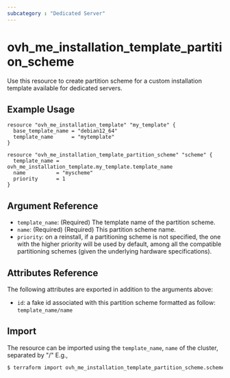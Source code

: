 ```yaml
---
subcategory : "Dedicated Server"
---
```


# ovh_me_installation_template_partition_scheme

Use this resource to create partition scheme for a custom installation template available for dedicated servers.

## Example Usage

```hcl
resource "ovh_me_installation_template" "my_template" {
  base_template_name = "debian12_64"
  template_name      = "mytemplate"
}

resource "ovh_me_installation_template_partition_scheme" "scheme" {
  template_name = ovh_me_installation_template.my_template.template_name
  name          = "myscheme"
  priority      = 1
}
```

## Argument Reference

* `template_name`: (Required) The template name of the partition scheme.
* `name`: (Required) (Required) This partition scheme name.
* `priority`: on a reinstall, if a partitioning scheme is not specified, the one with the higher priority will be used by default, among all the compatible partitioning schemes (given the underlying hardware specifications).


## Attributes Reference

The following attributes are exported in addition to the arguments above:

* `id`: a fake id associated with this partition scheme formatted as follow: `template_name/name`

## Import

The resource can be imported using the `template_name`, `name` of the cluster, separated by "/" E.g.,

```bash
$ terraform import ovh_me_installation_template_partition_scheme.scheme template_name/name
```
